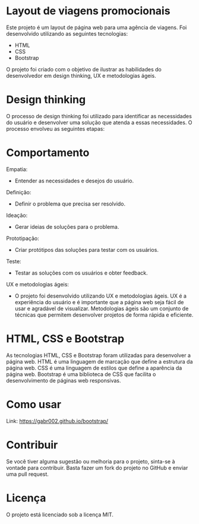# Layout de viagens promocionais
Este projeto é um layout de página web para uma agência de viagens. Foi desenvolvido utilizando as seguintes tecnologias:

- HTML
- CSS
- Bootstrap
  
O projeto foi criado com o objetivo de ilustrar as habilidades do desenvolvedor em design thinking, UX e metodologias ágeis.

# Design thinking
O processo de design thinking foi utilizado para identificar as necessidades do usuário e desenvolver uma solução que atenda a essas necessidades. O processo envolveu as seguintes etapas:

# Comportamento

Empatia:
  - Entender as necessidades e desejos do usuário.

Definição:
  - Definir o problema que precisa ser resolvido.

Ideação:
  - Gerar ideias de soluções para o problema.

Prototipação:
  - Criar protótipos das soluções para testar com os usuários.

Teste:
  - Testar as soluções com os usuários e obter feedback.

UX e metodologias ágeis:
  - O projeto foi desenvolvido utilizando UX e metodologias ágeis. UX é a experiência do usuário e é importante que a página web seja fácil de usar e agradável de visualizar. Metodologias ágeis são um conjunto de técnicas que permitem desenvolver projetos de forma rápida e eficiente.

# HTML, CSS e Bootstrap
As tecnologias HTML, CSS e Bootstrap foram utilizadas para desenvolver a página web. HTML é uma linguagem de marcação que define a estrutura da página web. CSS é uma linguagem de estilos que define a aparência da página web. Bootstrap é uma biblioteca de CSS que facilita o desenvolvimento de páginas web responsivas.

# Como usar
 Link: https://gabr002.github.io/bootstrap/

# Contribuir
Se você tiver alguma sugestão ou melhoria para o projeto, sinta-se à vontade para contribuir. Basta fazer um fork do projeto no GitHub e enviar uma pull request.

# Licença
O projeto está licenciado sob a licença MIT.
